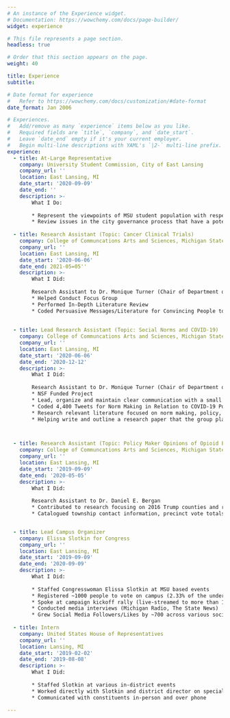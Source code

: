 ```yaml
---
# An instance of the Experience widget.
# Documentation: https://wowchemy.com/docs/page-builder/
widget: experience

# This file represents a page section.
headless: true

# Order that this section appears on the page.
weight: 40

title: Experience
subtitle:

# Date format for experience
#   Refer to https://wowchemy.com/docs/customization/#date-format
date_format: Jan 2006

# Experiences.
#   Add/remove as many `experience` items below as you like.
#   Required fields are `title`, `company`, and `date_start`.
#   Leave `date_end` empty if it's your current employer.
#   Begin multi-line descriptions with YAML's `|2-` multi-line prefix.
experience:
  - title: At-Large Representative
    company: University Student Commission, City of East Lansing
    company_url: ''
    location: East Lansing, MI
    date_start: '2020-09-09'
    date_end: ''
    description: >-
        What I Do:
        
        * Represent the viewpoints of MSU student population with respect to city policies and legislation
        * Review issues in the city governance process that have a potential to affect the interests of the MSU student population and associated activities
        
  - title: Research Assistant (Topic: Cancer Clinical Trials)
    company: College of Communcations Arts and Sciences, Michigan State University
    company_url: ''
    location: East Lansing, MI
    date_start: '2020-06-06'
    date_end: 2021-05=05''
    description: >-
        What I Did:
        
        Research Assistant to Dr. Monique Turner (Chair of Department of Communication)
        * Helped Conduct Focus Group
        * Performed In-Depth Literature Review
        * Coded Persuasive Messages/Literature for Convincing People to Join Clincal Trials
        
 
  - title: Lead Research Assistant (Topic: Social Norms and COVID-19)
    company: College of Communcations Arts and Sciences, Michigan State University
    company_url: ''
    location: East Lansing, MI
    date_start: '2020-06-06'
    date_end: '2020-12-12'
    description: >-
        What I Did:
        
        Research Assistant to Dr. Monique Turner (Chair of Department of Communication)
        * NSF Funded Project
        * Lead, organize and maintain clear communication with a small research team alongside a chair of the
        * Coded 4,400 Tweets for Norm Making in Relation to COVID-19 Policy
        * Research relevant literature focused on norm making, policy, and COVID-19
        * Helping write and outline a research paper that the group plans to publish



  - title: Research Assistant (Topic: Policy Maker Opinions of Opioid Epidemic)
    company: College of Communcations Arts and Sciences, Michigan State University
    company_url: ''
    location: East Lansing, MI
    date_start: '2019-09-09'
    date_end: '2020-05-05'
    description: >-
        What I Did:
        
        Research Assistant to Dr. Daniel E. Bergan
        * Contributed to research focusing on 2016 Trump counties and relation to opioid use
        * Catalogued township contact information, precinct vote totals, and other demographic information for over 600 townships in Michigan and Ohio


  - title: Lead Campus Organizer
    company: Elissa Slotkin for Congress
    company_url: ''
    location: East Lansing, MI
    date_start: '2019-09-09'
    date_end: '2020-09-09'
    description: >-
        What I Did:
        
        * Staffed Congresswoman Elissa Slotkin at MSU based events
        * Registered ~1000 people to vote on campus (2.33% of the undergraduate student population)
        * Spoke at campaign kickoff rally (live-streamed to more than 1,000 people)
        * Conducted media interviews (Michigan Radio, The State News)
        * Grew Social Media Followers/Likes by ~700 across various social platforms
  
  - title: Intern
    company: United States House of Representatives
    company_url: ''
    location: Lansing, MI
    date_start: '2019-02-02'
    date_end: '2019-08-08'
    description: >-
        What I Did:
        
        * Staffed Slotkin at various in-district events
        * Worked directly with Slotkin and district director on special projects
        * Communicated with constituents in-person and over phone
  
---
```

